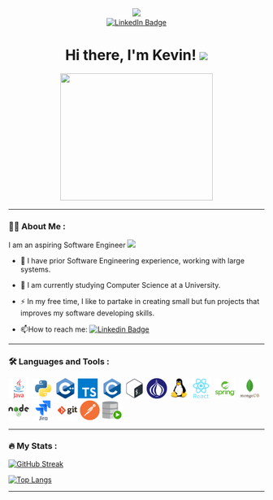 <div id="header" align="center">
  <img src="https://i.giphy.com/media/v1.Y2lkPTc5MGI3NjExaWljMnBjM2N3Z2UxMnVzM2o2MGJ0OWY5aDNrYzd2b2RuM2JyZmh1OCZlcD12MV9pbnRlcm5hbF9naWZfYnlfaWQmY3Q9Zw/MeJgB3yMMwIaHmKD4z/giphy.gif" width="250"/>
  <div id="badges">
  <a href="https://www.linkedin.com/in/kevin-a-aguilar/">
    <img src="https://img.shields.io/badge/LinkedIn-blue?style=for-the-badge&logo=linkedin&logoColor=white" alt="LinkedIn Badge"/>
  </a>
  </div>
  <h1>
  Hi there, I'm Kevin!
  <img src="https://media.giphy.com/media/hvRJCLFzcasrR4ia7z/giphy.gif" width="30px"/>
</h1>
</div>
<div align="center">
  <img src="https://i.giphy.com/media/v1.Y2lkPTc5MGI3NjExNDMxZnA2cDFyOXVmdXpwamk1endnN3BrNmwzbWt2d3J1MndvZHUwaiZlcD12MV9pbnRlcm5hbF9naWZfYnlfaWQmY3Q9Zw/3oKIPnAiaMCws8nOsE/giphy.gif" width="300" height="250"/>
</div>

---

### :man_technologist: About Me :
I am an aspiring Software Engineer <img src="https://media.giphy.com/media/WUlplcMpOCEmTGBtBW/giphy.gif" width="30"> 
- :telescope: I have prior Software Engineering experience, working with large systems.

- :seedling: I am currently studying Computer Science at a University.  

- :zap: In my free time, I like to partake in creating small but fun projects that improves my software developing skills.

- :mailbox:How to reach me: [![Linkedin Badge](https://img.shields.io/badge/LinkedIn-blue?style=flat&logo=Linkedin&logoColor=white)](https://www.linkedin.com/in/kevin-a-aguilar/)

---

### :hammer_and_wrench: Languages and Tools :
<div>
  <img src="https://github.com/devicons/devicon/blob/master/icons/java/java-original-wordmark.svg" title="Java" alt="Java" width="40" height="40"/>&nbsp;
  <img src="https://github.com/devicons/devicon/blob/master/icons/python/python-original.svg" title="Python" **alt="Python" width="40" height="40"/>
  <img src="https://github.com/devicons/devicon/blob/master/icons/cplusplus/cplusplus-original.svg" title="C++" **alt="C++" width="40" height="40"/>
  <img src="https://github.com/devicons/devicon/blob/master/icons/typescript/typescript-original.svg" title="TypeScript" alt="TypeScript" width="40" height="40"/>&nbsp;
  <img src="https://github.com/devicons/devicon/blob/master/icons/c/c-original.svg" title="C" **alt="C" width="40" height="40"/>
  <img src="https://github.com/devicons/devicon/blob/master/icons/bash/bash-original.svg" title="Bash" **alt="Bash" width="40" height="40"/>
  <img src="https://github.com/devicons/devicon/blob/master/icons/perl/perl-original.svg" title="Perl" **alt="Perl" width="40" height="40"/>
  <img src="https://github.com/devicons/devicon/blob/master/icons/linux/linux-original.svg" title="Linux" **alt="Linux" width="40" height="40"/>
  <img src="https://github.com/devicons/devicon/blob/master/icons/react/react-original-wordmark.svg" title="React" alt="React" width="40" height="40"/>&nbsp;
  <img src="https://github.com/devicons/devicon/blob/master/icons/spring/spring-original-wordmark.svg" title="Spring" alt="Spring" width="40" height="40"/>&nbsp;
  <img src="https://github.com/devicons/devicon/blob/master/icons/mongodb/mongodb-original-wordmark.svg" title="MongoDB"  alt="MongoDB" width="40" height="40"/>&nbsp;
  <img src="https://github.com/devicons/devicon/blob/master/icons/nodejs/nodejs-original-wordmark.svg" title="NodeJS" alt="NodeJS" width="40" height="40"/>&nbsp;
  <img src="https://github.com/devicons/devicon/blob/master/icons/jira/jira-original-wordmark.svg" title="Jira" alt="Jira" width="40" height="40"/>&nbsp;
  <img src="https://github.com/devicons/devicon/blob/master/icons/git/git-original-wordmark.svg" title="Git" **alt="Git" width="40" height="40"/>
  <img src="https://github.com/devicons/devicon/blob/master/icons/postman/postman-original.svg" title="Postman" **alt="Postman" width="40" height="40"/>
  <img src="https://github.com/devicons/devicon/blob/master/icons/sqldeveloper/sqldeveloper-original.svg" title="SQLDeveloper" **alt="SQLDeveloper" width="40" height="40"/>
</div>

---


### :fire: My Stats :
[![GitHub Streak](http://github-readme-streak-stats.herokuapp.com?user=kevAguil&theme=dark&background=000000)](https://git.io/streak-stats)

[![Top Langs](https://github-readme-stats.vercel.app/api/top-langs/?username=kevAguil&layout=compact&theme=vision-friendly-dark)](https://github.com/anuraghazra/github-readme-stats)

---

<!---
kevAguil/kevAguil is a ✨ special ✨ repository because its `README.md` (this file) appears on your GitHub profile.
You can click the Preview link to take a look at your changes.
--->
